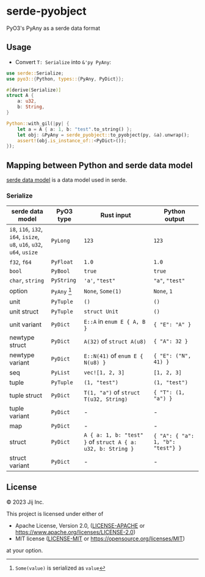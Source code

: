 # serde-pyobject

PyO3's PyAny as a serde data format

## Usage

- Convert `T: Serialize` into `&'py PyAny`:

```rust
use serde::Serialize;
use pyo3::{Python, types::{PyAny, PyDict}};

#[derive(Serialize)]
struct A {
    a: u32,
    b: String,
}

Python::with_gil(|py| {
    let a = A { a: 1, b: "test".to_string() };
    let obj: &PyAny = serde_pyobject::to_pyobject(py, &a).unwrap();
    assert!(obj.is_instance_of::<PyDict>());
});
```

## Mapping between Python and serde data model

[serde data model](https://serde.rs/data-model.html) is a data model used in serde.

### Serialize

| serde data model | PyO3 type | Rust input | Python output |
|------------------|-----------|------------|---------------|
| `i8`, `i16`, `i32`, `i64`, `isize`, <br> `u8`, `u16`, `u32`, `u64`, `usize` | `PyLong` | `123` | `123` |
| `f32`, `f64` | `PyFloat` | `1.0` | `1.0` |
| `bool` | `PyBool` | `true` | `true` |
| `char`, `string` | `PyString` | `'a'`, `"test"` | `"a"`, `"test"` |
| option | `PyAny` [^1] | `None`, `Some(1)` | `None`, `1` |
| unit | `PyTuple` | `()` | `()` |
| unit struct | `PyTuple` | `struct Unit` | `()` |
| unit variant | `PyDict` | `E::A` in `enum E { A, B }` | `{ "E": "A" }` |
| newtype struct | `PyDict` | `A(32)` of `struct A(u8)` | `{ "A": 32 }` |
| newtype variant | `PyDict` | `E::N(41)` of `enum E { N(u8) }` | `{ "E": ("N", 41) }` | 
| seq | `PyList` | `vec![1, 2, 3]` | `[1, 2, 3]` |
| tuple | `PyTuple` | `(1, "test")` | `(1, "test")` |
| tuple struct | `PyDict` | `T(1, "a")` of `struct T(u32, String)` | `{ "T": (1, "a") }` |
| tuple variant | `PyDict` | - | - |
| map | `PyDict` | - | - |
| struct | `PyDict` | `A { a: 1, b: "test" }` of `struct A { a: u32, b: String }` | `{ "A": { "a": 1, "b": "test"} }` |
| struct variant | `PyDict` | - | - |

[^1]: `Some(value)` is serialized as `value`

## License

© 2023 Jij Inc.

This project is licensed under either of

- Apache License, Version 2.0, ([LICENSE-APACHE](LICENSE-APACHE) or <https://www.apache.org/licenses/LICENSE-2.0>)
- MIT license ([LICENSE-MIT](LICENSE-MIT) or <https://opensource.org/licenses/MIT>)

at your option.
